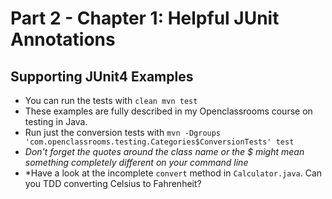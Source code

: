 # Part 2 - Chapter 1: Helpful JUnit Annotations
## Supporting JUnit4 Examples 

* You can run the tests with `clean mvn test`
* These examples are fully described in my Openclassrooms course on testing in Java.
* Run just the conversion tests with `mvn -Dgroups 'com.openclassrooms.testing.Categories$ConversionTests' test`
* *Don't forget the quotes around the class name or the $ might mean something completely different on your command line*
* *Have a look at the incomplete `convert` method in  `Calculator.java`. Can you TDD converting Celsius to Fahrenheit?
